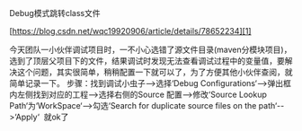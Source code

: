 Debug模式跳转class文件

[https://blog.csdn.net/wqc19920906/article/details/78652234][1]


今天团队一小伙伴调试项目时，一不小心选错了源文件目录(maven分模块项目)，选到了顶层父项目下的文件，结果调试时发现无法查看调试过程中的变量值，要解决这个问题，其实很简单，稍稍配置一下就可以了，为了方便其他小伙伴查阅，就简单记录一下。
步骤：找到调试小虫子--\>选择‘Debug Configurations‘--\>弹出框内左侧找到对应的工程--\>选择右侧的Source 配置--\>修改‘Source Lookup Path‘为‘WorkSpace‘--\>勾选‘Search for duplicate source files on the path‘--\>‘Apply‘  就ok了

[1]:	https://blog.csdn.net/wqc19920906/article/details/78652234 "解决：eclipse 断点调试进入到class文件，无法查看变量值问题"